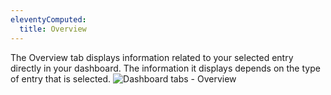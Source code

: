 ```yaml
---
eleventyComputed:
  title: Overview
---
```

The Overview tab displays information related to your selected entry directly in your dashboard. The information it displays depends on the type of entry that is selected.
![Dashboard tabs - Overview](https://cdnweb.devolutions.net/docs/en/rdm/mac/clip6058.png)


